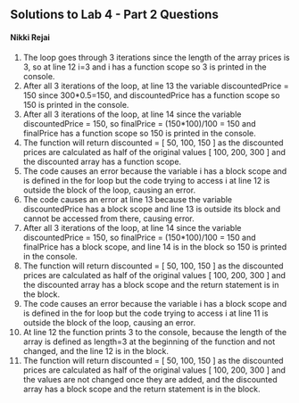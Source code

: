 ## Solutions to Lab 4 - Part 2 Questions
#### Nikki Rejai

1. The loop goes through 3 iterations since the length of the array prices is 3, so at line 12 i=3 and i has a function scope so 3 is printed in the console.
2. After all 3 iterations of the loop, at line 13 the variable discountedPrice = 150 since 300*0.5=150, and discountedPrice has a function scope so 150 is printed in the console.
3. After all 3 iterations of the loop, at line 14 since the variable discountedPrice = 150, so finalPrice = (150*100)/100 = 150 and finalPrice has a function scope so 150 is printed in the console.
4. The function will return discounted = [ 50, 100, 150 ] as the discounted prices are calculated as half of the original values [ 100, 200, 300 ] and the discounted array has a function scope.
5. The code causes an error because the variable i has a block scope and is defined in the for loop but the code trying to access i at line 12 is outside the block of the loop, causing an error.
6. The code causes an error at line 13 because the variable discountedPrice has a block scope and line 13 is outside its block and cannot be accessed from there, causing error.
7. After all 3 iterations of the loop, at line 14 since the variable discountedPrice = 150, so finalPrice = (150*100)/100 = 150 and finalPrice has a block scope, and line 14 is in the block so 150 is printed in the console.
8. The function will return discounted = [ 50, 100, 150 ] as the discounted prices are calculated as half of the original values [ 100, 200, 300 ] and the discounted array has a block scope and the return statement is in the block.
9. The code causes an error because the variable i has a block scope and is defined in the for loop but the code trying to access i at line 11 is outside the block of the loop, causing an error.
10. At line 12 the function prints 3 to the console, because the length of the array is defined as length=3 at the beginning of the function and not changed, and the line 12 is in the block.
11. The function will return discounted = [ 50, 100, 150 ] as the discounted prices are calculated as half of the original values [ 100, 200, 300 ] and the values are not changed once they are added, and the discounted array has a block scope and the return statement is in the block.